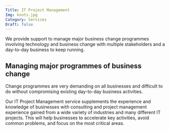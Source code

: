 ```yaml
---
Title: IT Project Management
Img: knots.jpg
Category: Services
Draft: false
---
```

We provide support to manage major business change programmes involving
technology and business change with multiple stakeholders and a day-to-day
business to keep running.

## Managing major programmes of business change

Change programmes are very demanding on all businesses and difficult to do
without compromising existing day-to-day business activities.

Our IT Project Management service supplements the experience and knowledge of
businesses with consulting and project management experience gained from a wide
variety of industries and many different IT projects. This will help businesses
to accelerate key activities, avoid common problems, and focus on the most
critical areas.
